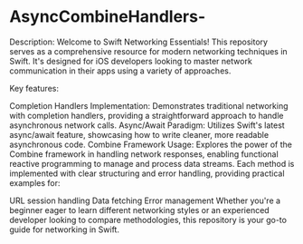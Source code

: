 # AsyncCombineHandlers-
Description: Welcome to Swift Networking Essentials! This repository serves as a comprehensive resource for modern networking techniques in Swift. It's designed for iOS developers looking to master network communication in their apps using a variety of approaches.

Key features:

Completion Handlers Implementation: Demonstrates traditional networking with completion handlers, providing a straightforward approach to handle asynchronous network calls.
Async/Await Paradigm: Utilizes Swift's latest async/await feature, showcasing how to write cleaner, more readable asynchronous code.
Combine Framework Usage: Explores the power of the Combine framework in handling network responses, enabling functional reactive programming to manage and process data streams.
Each method is implemented with clear structuring and error handling, providing practical examples for:

URL session handling
Data fetching
Error management
Whether you're a beginner eager to learn different networking styles or an experienced developer looking to compare methodologies, this repository is your go-to guide for networking in Swift.
